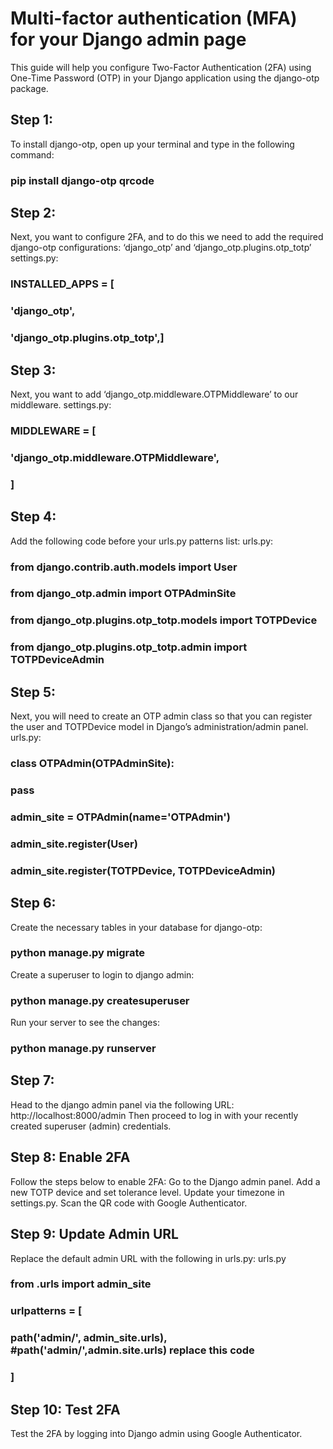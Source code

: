 # Multi-factor authentication (MFA) for your Django admin page

This guide will help you configure Two-Factor Authentication (2FA) using One-Time Password (OTP) in your Django application using the django-otp package.


## Step 1:
To install django-otp, open up your terminal and type in the following command:
### pip install django-otp qrcode

## Step 2:
Next, you want to configure 2FA, and to do this we need to add the required django-otp configurations: ‘django_otp’ and ‘django_otp.plugins.otp_totp’
settings.py:

### INSTALLED_APPS = [
###   'django_otp',
###   'django_otp.plugins.otp_totp',]

## Step 3:
Next, you want to add ‘django_otp.middleware.OTPMiddleware’ to our middleware.
settings.py:

### MIDDLEWARE = [
###    'django_otp.middleware.OTPMiddleware',
### ]

## Step 4:
Add the following code before your urls.py patterns list:
urls.py:

### from django.contrib.auth.models import User
### from django_otp.admin import OTPAdminSite
### from django_otp.plugins.otp_totp.models import TOTPDevice
### from django_otp.plugins.otp_totp.admin import TOTPDeviceAdmin

## Step 5:
Next, you will need to create an OTP admin class so that you can register the user and TOTPDevice model in Django’s administration/admin panel.
urls.py:

### class OTPAdmin(OTPAdminSite):
###   pass
###
### admin_site = OTPAdmin(name='OTPAdmin')
### admin_site.register(User)
### admin_site.register(TOTPDevice, TOTPDeviceAdmin)

## Step 6:
Create the necessary tables in your database for django-otp:
### python manage.py migrate

Create a superuser to login to django admin:
### python manage.py createsuperuser

Run your server to see the changes:
### python manage.py runserver 

## Step 7:
Head to the django admin panel via the following URL:
http://localhost:8000/admin
Then proceed to log in with your recently created superuser (admin) credentials.

## Step 8: Enable 2FA
Follow the steps below to enable 2FA:
Go to the Django admin panel.
Add a new TOTP device and set tolerance level.
Update your timezone in settings.py.
Scan the QR code with Google Authenticator.

## Step 9: Update Admin URL
Replace the default admin URL with the following in urls.py:
urls.py

### from .urls import admin_site
###
### urlpatterns = [
###     path('admin/', admin_site.urls),         #path('admin/',admin.site.urls)   replace this code
### ]

## Step 10: Test 2FA
Test the 2FA by logging into Django admin using Google Authenticator.



